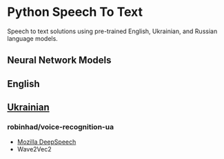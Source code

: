 # Python Speech To Text
Speech to text solutions using pre-trained English, Ukrainian, and Russian language models.

## Neural Network Models
## English
## [Ukrainian](./Neural%20Network%20Models/README.md#Ukrainian)
### robinhad/voice-recognition-ua
* [Mozilla DeepSpeech](https://deepspeech.readthedocs.io/en/r0.9/)
* Wave2Vec2